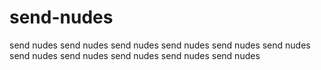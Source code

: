 # send-nudes
send nudes
send nudes
send nudes
send nudes
send nudes
send nudes
send nudes
send nudes
send nudes
send nudes
send nudes
